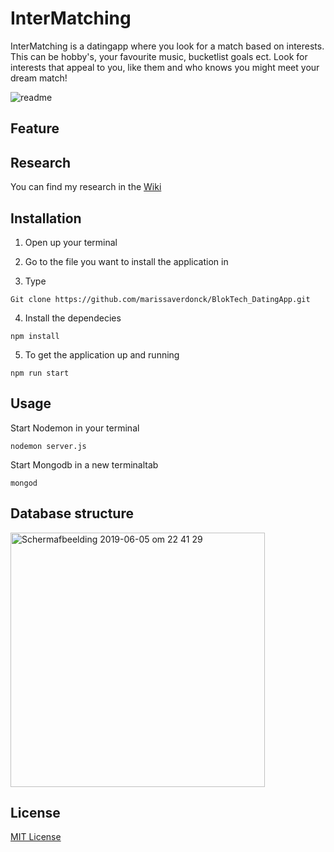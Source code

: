 # InterMatching
InterMatching is a datingapp where you look for a match based on interests. This can be hobby's, your favourite music, bucketlist goals ect. Look for interests that appeal to you, like them and who knows you might meet your dream match! 

![readme](https://user-images.githubusercontent.com/43657951/59035393-7b1fb880-886d-11e9-8102-a5ce34797d49.png)


## Feature 

## Research 
You can find my research in the [Wiki](https://github.com/marissaverdonck/BlokTech_DatingApp/wiki)

## Installation
1. Open up your terminal

2. Go to the file you want to install the application in

3. Type<br/>
```
Git clone https://github.com/marissaverdonck/BlokTech_DatingApp.git
```

4. Install the dependecies<br/>
```
npm install
```

5. To get the application up and running<br/>
```
npm run start
```

## Usage
Start Nodemon in your terminal
```
nodemon server.js
```
Start Mongodb in a new terminaltab
```
mongod
```

## Database structure

<img width="407" alt="Schermafbeelding 2019-06-05 om 22 41 29" src="https://user-images.githubusercontent.com/43657951/59035836-6d1e6780-886e-11e9-9429-c6468f2c839d.png">




## License
[MIT License](https://github.com/marissaverdonck/BlokTech_DatingApp/blob/master/license)
